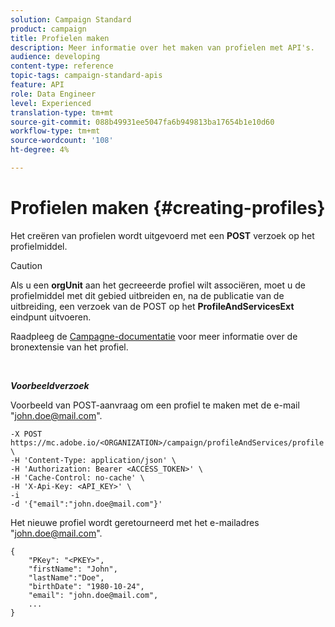 ```yaml
---
solution: Campaign Standard
product: campaign
title: Profielen maken
description: Meer informatie over het maken van profielen met API's.
audience: developing
content-type: reference
topic-tags: campaign-standard-apis
feature: API
role: Data Engineer
level: Experienced
translation-type: tm+mt
source-git-commit: 088b49931ee5047fa6b949813ba17654b1e10d60
workflow-type: tm+mt
source-wordcount: '108'
ht-degree: 4%

---
```



# Profielen maken {#creating-profiles}

Het creëren van profielen wordt uitgevoerd met een **POST** verzoek op het profielmiddel.

>[!CAUTION]
>
>Als u een <b>orgUnit</b> aan het gecreeerde profiel wilt associëren, moet u de profielmiddel met dit gebied uitbreiden en, na de publicatie van de uitbreiding, een verzoek van de POST op het <b>ProfileAndServicesExt</b> eindpunt uitvoeren.
>
>Raadpleeg de <a href="https://helpx.adobe.com/campaign/standard/administration/using/organizational-units.html#partitioning-profiles">Campagne-documentatie</a> voor meer informatie over de bronextensie van het profiel.

<br/>

***Voorbeeldverzoek***

Voorbeeld van POST-aanvraag om een profiel te maken met de e-mail &quot;john.doe@mail.com&quot;.

```
-X POST https://mc.adobe.io/<ORGANIZATION>/campaign/profileAndServices/profile \
-H 'Content-Type: application/json' \
-H 'Authorization: Bearer <ACCESS_TOKEN>' \
-H 'Cache-Control: no-cache' \
-H 'X-Api-Key: <API_KEY>' \
-i
-d '{"email":"john.doe@mail.com"}'
```

Het nieuwe profiel wordt geretourneerd met het e-mailadres &quot;john.doe@mail.com&quot;.

```
{
    "PKey": "<PKEY>",
    "firstName": "John",
    "lastName":"Doe",
    "birthDate": "1980-10-24",
    "email": "john.doe@mail.com",
    ...
}
```
